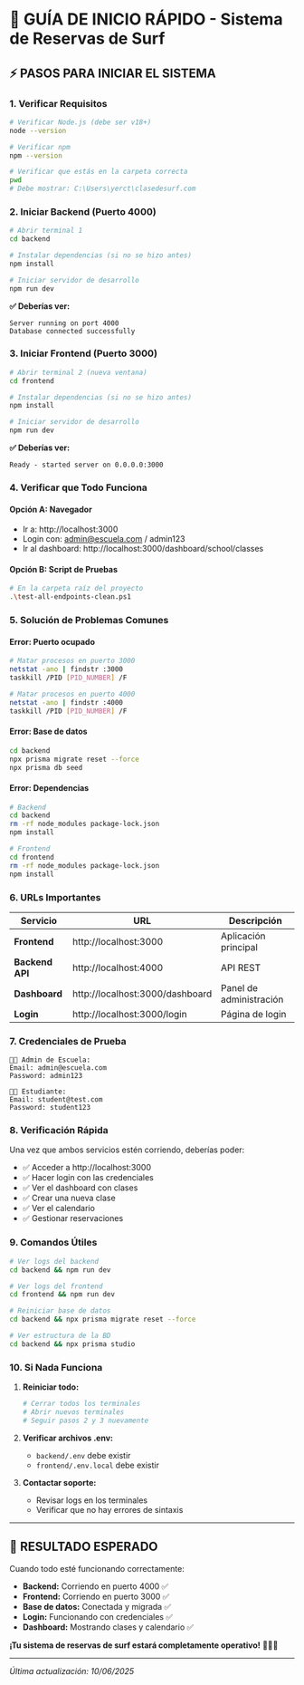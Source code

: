 # 🚀 GUÍA DE INICIO RÁPIDO - Sistema de Reservas de Surf

## ⚡ PASOS PARA INICIAR EL SISTEMA

### 1. **Verificar Requisitos**
```bash
# Verificar Node.js (debe ser v18+)
node --version

# Verificar npm
npm --version

# Verificar que estás en la carpeta correcta
pwd
# Debe mostrar: C:\Users\yerct\clasedesurf.com
```

### 2. **Iniciar Backend (Puerto 4000)**
```bash
# Abrir terminal 1
cd backend

# Instalar dependencias (si no se hizo antes)
npm install

# Iniciar servidor de desarrollo
npm run dev
```

**✅ Deberías ver:**
```
Server running on port 4000
Database connected successfully
```

### 3. **Iniciar Frontend (Puerto 3000)**
```bash
# Abrir terminal 2 (nueva ventana)
cd frontend

# Instalar dependencias (si no se hizo antes)
npm install

# Iniciar servidor de desarrollo
npm run dev
```

**✅ Deberías ver:**
```
Ready - started server on 0.0.0.0:3000
```

### 4. **Verificar que Todo Funciona**

#### **Opción A: Navegador**
- Ir a: http://localhost:3000
- Login con: admin@escuela.com / admin123
- Ir al dashboard: http://localhost:3000/dashboard/school/classes

#### **Opción B: Script de Pruebas**
```bash
# En la carpeta raíz del proyecto
.\test-all-endpoints-clean.ps1
```

### 5. **Solución de Problemas Comunes**

#### **Error: Puerto ocupado**
```bash
# Matar procesos en puerto 3000
netstat -ano | findstr :3000
taskkill /PID [PID_NUMBER] /F

# Matar procesos en puerto 4000
netstat -ano | findstr :4000
taskkill /PID [PID_NUMBER] /F
```

#### **Error: Base de datos**
```bash
cd backend
npx prisma migrate reset --force
npx prisma db seed
```

#### **Error: Dependencias**
```bash
# Backend
cd backend
rm -rf node_modules package-lock.json
npm install

# Frontend
cd frontend
rm -rf node_modules package-lock.json
npm install
```

### 6. **URLs Importantes**

| Servicio | URL | Descripción |
|----------|-----|-------------|
| **Frontend** | http://localhost:3000 | Aplicación principal |
| **Backend API** | http://localhost:4000 | API REST |
| **Dashboard** | http://localhost:3000/dashboard | Panel de administración |
| **Login** | http://localhost:3000/login | Página de login |

### 7. **Credenciales de Prueba**

```
👨‍💼 Admin de Escuela:
Email: admin@escuela.com
Password: admin123

👨‍🎓 Estudiante:
Email: student@test.com
Password: student123
```

### 8. **Verificación Rápida**

Una vez que ambos servicios estén corriendo, deberías poder:

- ✅ Acceder a http://localhost:3000
- ✅ Hacer login con las credenciales
- ✅ Ver el dashboard con clases
- ✅ Crear una nueva clase
- ✅ Ver el calendario
- ✅ Gestionar reservaciones

### 9. **Comandos Útiles**

```bash
# Ver logs del backend
cd backend && npm run dev

# Ver logs del frontend
cd frontend && npm run dev

# Reiniciar base de datos
cd backend && npx prisma migrate reset --force

# Ver estructura de la BD
cd backend && npx prisma studio
```

### 10. **Si Nada Funciona**

1. **Reiniciar todo:**
   ```bash
   # Cerrar todos los terminales
   # Abrir nuevos terminales
   # Seguir pasos 2 y 3 nuevamente
   ```

2. **Verificar archivos .env:**
   - `backend/.env` debe existir
   - `frontend/.env.local` debe existir

3. **Contactar soporte:**
   - Revisar logs en los terminales
   - Verificar que no hay errores de sintaxis

---

## 🎯 RESULTADO ESPERADO

Cuando todo esté funcionando correctamente:

- **Backend:** Corriendo en puerto 4000 ✅
- **Frontend:** Corriendo en puerto 3000 ✅
- **Base de datos:** Conectada y migrada ✅
- **Login:** Funcionando con credenciales ✅
- **Dashboard:** Mostrando clases y calendario ✅

**¡Tu sistema de reservas de surf estará completamente operativo!** 🏄‍♂️🌊

---

*Última actualización: 10/06/2025*